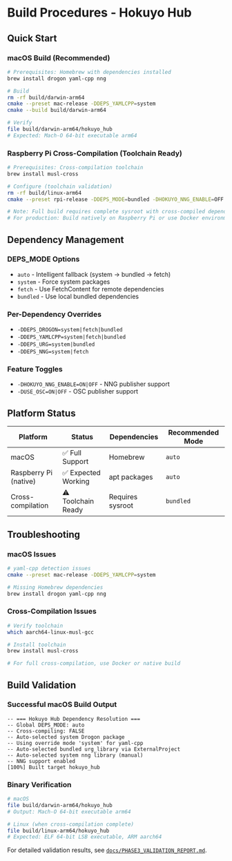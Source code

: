 # Build Procedures - Hokuyo Hub

## Quick Start

### macOS Build (Recommended)
```bash
# Prerequisites: Homebrew with dependencies installed
brew install drogon yaml-cpp nng

# Build
rm -rf build/darwin-arm64
cmake --preset mac-release -DDEPS_YAMLCPP=system
cmake --build build/darwin-arm64

# Verify
file build/darwin-arm64/hokuyo_hub
# Expected: Mach-O 64-bit executable arm64
```

### Raspberry Pi Cross-Compilation (Toolchain Ready)
```bash
# Prerequisites: Cross-compilation toolchain
brew install musl-cross

# Configure (toolchain validation)
rm -rf build/linux-arm64
cmake --preset rpi-release -DDEPS_MODE=bundled -DHOKUYO_NNG_ENABLE=OFF

# Note: Full build requires complete sysroot with cross-compiled dependencies
# For production: Build natively on Raspberry Pi or use Docker environment
```

## Dependency Management

### DEPS_MODE Options
- `auto` - Intelligent fallback (system → bundled → fetch)
- `system` - Force system packages
- `fetch` - Use FetchContent for remote dependencies  
- `bundled` - Use local bundled dependencies

### Per-Dependency Overrides
- `-DDEPS_DROGON=system|fetch|bundled`
- `-DDEPS_YAMLCPP=system|fetch|bundled`
- `-DDEPS_URG=system|bundled`
- `-DDEPS_NNG=system|fetch`

### Feature Toggles
- `-DHOKUYO_NNG_ENABLE=ON|OFF` - NNG publisher support
- `-DUSE_OSC=ON|OFF` - OSC publisher support

## Platform Status

| Platform | Status | Dependencies | Recommended Mode |
|----------|--------|--------------|------------------|
| macOS | ✅ Full Support | Homebrew | `auto` |
| Raspberry Pi (native) | ✅ Expected Working | apt packages | `auto` |
| Cross-compilation | ⚠️ Toolchain Ready | Requires sysroot | `bundled` |

## Troubleshooting

### macOS Issues
```bash
# yaml-cpp detection issues
cmake --preset mac-release -DDEPS_YAMLCPP=system

# Missing Homebrew dependencies
brew install drogon yaml-cpp nng
```

### Cross-Compilation Issues
```bash
# Verify toolchain
which aarch64-linux-musl-gcc

# Install toolchain
brew install musl-cross

# For full cross-compilation, use Docker or native build
```

## Build Validation

### Successful macOS Build Output
```
-- === Hokuyo Hub Dependency Resolution ===
-- Global DEPS_MODE: auto
-- Cross-compiling: FALSE
-- Auto-selected system Drogon package
-- Using override mode 'system' for yaml-cpp
-- Auto-selected bundled urg_library via ExternalProject
-- Auto-selected system nng library (manual)
-- NNG support enabled
[100%] Built target hokuyo_hub
```

### Binary Verification
```bash
# macOS
file build/darwin-arm64/hokuyo_hub
# Output: Mach-O 64-bit executable arm64

# Linux (when cross-compilation complete)
file build/linux-arm64/hokuyo_hub  
# Expected: ELF 64-bit LSB executable, ARM aarch64
```

For detailed validation results, see [`docs/PHASE3_VALIDATION_REPORT.md`](PHASE3_VALIDATION_REPORT.md).
